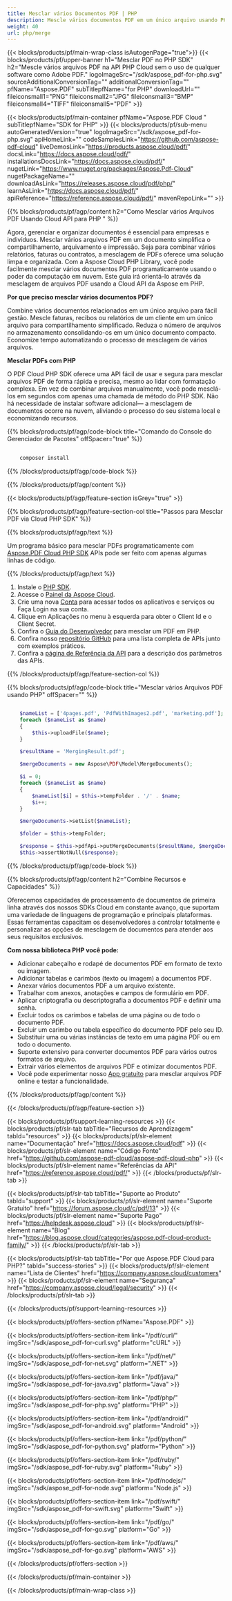 ```yaml
---
title: Mesclar vários Documentos PDF | PHP
description: Mescle vários documentos PDF em um único arquivo usando PHP e Aspose.PDF Cloud SDK.
weight: 40
url: php/merge
---
```


{{< blocks/products/pf/main-wrap-class isAutogenPage="true">}}
{{< blocks/products/pf/upper-banner h1="Mesclar PDF no PHP SDK" h2="Mescle vários arquivos PDF na API PHP Cloud sem o uso de qualquer software como Adobe PDF." logoImageSrc="/sdk/aspose_pdf-for-php.svg" sourceAdditionalConversionTag="" additionalConversionTag="" pfName="Aspose.PDF" subTitlepfName="for PHP" downloadUrl="" fileiconsmall1="PNG" fileiconsmall2="JPG" fileiconsmall3="BMP" fileiconsmall4="TIFF" fileiconsmall5="PDF" >}}

{{< blocks/products/pf/main-container pfName="Aspose.PDF Cloud " subTitlepfName="SDK for PHP" >}}
{{< blocks/products/pf/sub-menu autoGeneratedVersion="true" logoImageSrc="/sdk/aspose_pdf-for-php.svg" apiHomeLink="" codeSamplesLink="https://github.com/aspose-pdf-cloud" liveDemosLink="https://products.aspose.cloud/pdf/" docsLink="https://docs.aspose.cloud/pdf/" installationsDocsLink="https://docs.aspose.cloud/pdf/" nugetLink="https://www.nuget.org/packages/Aspose.Pdf-Cloud" nugetPackageName="" downloadAsLink="https://releases.aspose.cloud/pdf/php/" learnAsLink="https://docs.aspose.cloud/pdf/" apiReference="https://reference.aspose.cloud/pdf/" mavenRepoLink="" >}}

{{% blocks/products/pf/agp/content h2="Como Mesclar vários Arquivos PDF Usando Cloud API para PHP " %}}

Agora, gerenciar e organizar documentos é essencial para empresas e indivíduos. Mesclar vários arquivos PDF em um documento simplifica o compartilhamento, arquivamento e impressão. Seja para combinar vários relatórios, faturas ou contratos, a mesclagem de PDFs oferece uma solução limpa e organizada. Com a Aspose Cloud PHP Library, você pode facilmente mesclar vários documentos PDF programaticamente usando o poder da computação em nuvem. Este guia irá orientá-lo através da mesclagem de arquivos PDF usando a Cloud API da Aspose em PHP.

**Por que preciso mesclar vários documentos PDF?**

Combine vários documentos relacionados em um único arquivo para fácil gestão. Mescle faturas, recibos ou relatórios de um cliente em um único arquivo para compartilhamento simplificado. Reduza o número de arquivos no armazenamento consolidando-os em um único documento compacto. Economize tempo automatizando o processo de mesclagem de vários arquivos.

**Mesclar PDFs com PHP**

O PDF Cloud PHP SDK oferece uma API fácil de usar e segura para mesclar arquivos PDF de forma rápida e precisa, mesmo ao lidar com formatação complexa. Em vez de combinar arquivos manualmente, você pode mesclá-los em segundos com apenas uma chamada de método do PHP SDK. Não há necessidade de instalar software adicional— a mesclagem de documentos ocorre na nuvem, aliviando o processo do seu sistema local e economizando recursos.

{{% blocks/products/pf/agp/code-block title="Comando do Console do Gerenciador de Pacotes" offSpacer="true" %}}

```bash
     
    composer install

```

{{% /blocks/products/pf/agp/code-block %}}

{{% /blocks/products/pf/agp/content %}}

{{< blocks/products/pf/agp/feature-section isGrey="true" >}}

{{% blocks/products/pf/agp/feature-section-col title="Passos para Mesclar PDF via Cloud PHP SDK" %}}

{{% blocks/products/pf/agp/text %}}

Um programa básico para mesclar PDFs programaticamente com
[Aspose.PDF Cloud PHP SDK](https://products.aspose.cloud/pdf/php/)
APIs pode ser feito com apenas algumas linhas de código.

{{% /blocks/products/pf/agp/text %}}

1. Instale o [PHP SDK](https://pypi.org/project/asposepdfcloud/).
1. Acesse o [Painel da Aspose Cloud](https://dashboard.aspose.cloud/).
1. Crie uma nova [Conta](https://docs.aspose.cloud/display/storagecloud/Creating+and+Managing+Account) para acessar todos os aplicativos e serviços ou Faça Login na sua conta.
1. Clique em Aplicações no menu à esquerda para obter o Client Id e o Client Secret.
1. Confira o [Guia do Desenvolvedor](https://docs.aspose.cloud/pdf/merge-multiple-pdf-files/) para mesclar um PDF em PHP.
1. Confira nosso [repositório GitHub](https://github.com/aspose-pdf-cloud/aspose-pdf-cloud-php) para uma lista completa de APIs junto com exemplos práticos.
1. Confira a [página de Referência da API](https://reference.aspose.cloud/pdf/#/Document) para a descrição dos parâmetros das APIs.

{{% /blocks/products/pf/agp/feature-section-col %}}


{{% blocks/products/pf/agp/code-block title="Mesclar vários Arquivos PDF usando PHP" offSpacer="" %}}

```php

	$nameList = ['4pages.pdf', 'PdfWithImages2.pdf', 'marketing.pdf'];
	foreach ($nameList as $name)
	{
		$this->uploadFile($name);
	}

	$resultName = 'MergingResult.pdf';

	$mergeDocuments = new Aspose\PDF\Model\MergeDocuments();

	$i = 0;
	foreach ($nameList as $name)
	{
		$nameList[$i] = $this->tempFolder . '/' . $name;
		$i++;
	}

	$mergeDocuments->setList($nameList);

	$folder = $this->tempFolder;

	$response = $this->pdfApi->putMergeDocuments($resultName, $mergeDocuments, $storage = null, $folder);
	$this->assertNotNull($response);
```

{{% /blocks/products/pf/agp/code-block %}}

{{% blocks/products/pf/agp/content h2="Combine Recursos e Capacidades" %}}

Oferecemos capacidades de processamento de documentos de primeira linha através dos nossos SDKs Cloud em constante avanço, que suportam uma variedade de linguagens de programação e principais plataformas. Essas ferramentas capacitam os desenvolvedores a controlar totalmente e personalizar as opções de mesclagem de documentos para atender aos seus requisitos exclusivos.

**Com nossa biblioteca PHP você pode:**

+ Adicionar cabeçalho e rodapé de documentos PDF em formato de texto ou imagem.
+ Adicionar tabelas e carimbos (texto ou imagem) a documentos PDF.
+ Anexar vários documentos PDF a um arquivo existente.
+ Trabalhar com anexos, anotações e campos de formulário em PDF.
+ Aplicar criptografia ou descriptografia a documentos PDF e definir uma senha.
+ Excluir todos os carimbos e tabelas de uma página ou de todo o documento PDF.
+ Excluir um carimbo ou tabela específico do documento PDF pelo seu ID.
+ Substituir uma ou várias instâncias de texto em uma página PDF ou em todo o documento.
+ Suporte extensivo para converter documentos PDF para vários outros formatos de arquivo.
+ Extrair vários elementos de arquivos PDF e otimizar documentos PDF.
+ Você pode experimentar nosso [App gratuito](https://products.aspose.app/pdf/merger) para mesclar arquivos PDF online e testar a funcionalidade.

{{% /blocks/products/pf/agp/content %}}

{{< /blocks/products/pf/agp/feature-section >}}

{{< blocks/products/pf/support-learning-resources >}}
{{< blocks/products/pf/slr-tab tabTitle="Recursos de Aprendizagem" tabId="resources" >}}
{{< blocks/products/pf/slr-element name="Documentação" href="https://docs.aspose.cloud/pdf" >}}
{{< blocks/products/pf/slr-element name="Código Fonte" href="https://github.com/aspose-pdf-cloud/aspose-pdf-cloud-php" >}}
{{< blocks/products/pf/slr-element name="Referências da API" href="https://reference.aspose.cloud/pdf/" >}}
{{< /blocks/products/pf/slr-tab >}}

{{< blocks/products/pf/slr-tab tabTitle="Suporte ao Produto" tabId="support" >}}
{{< blocks/products/pf/slr-element name="Suporte Gratuito" href="https://forum.aspose.cloud/c/pdf/13" >}}
{{< blocks/products/pf/slr-element name="Suporte Pago" href="https://helpdesk.aspose.cloud" >}}
{{< blocks/products/pf/slr-element name="Blog" href="https://blog.aspose.cloud/categories/aspose.pdf-cloud-product-family/" >}}
{{< /blocks/products/pf/slr-tab >}}

{{< blocks/products/pf/slr-tab tabTitle="Por que Aspose.PDF Cloud para PHP?" tabId="success-stories" >}}
{{< blocks/products/pf/slr-element name="Lista de Clientes" href="https://company.aspose.cloud/customers" >}}
{{< blocks/products/pf/slr-element name="Segurança" href="https://company.aspose.cloud/legal/security" >}}
{{< /blocks/products/pf/slr-tab >}}

{{< /blocks/products/pf/support-learning-resources >}}

{{< blocks/products/pf/offers-section pfName="Aspose.PDF" >}}

{{< blocks/products/pf/offers-section-item link="/pdf/curl/" imgSrc="/sdk/aspose_pdf-for-curl.svg" platform="cURL" >}}

{{< blocks/products/pf/offers-section-item link="/pdf/net/" imgSrc="/sdk/aspose_pdf-for-net.svg" platform=".NET" >}}

{{< blocks/products/pf/offers-section-item link="/pdf/java/" imgSrc="/sdk/aspose_pdf-for-java.svg" platform="Java" >}}

{{< blocks/products/pf/offers-section-item link="/pdf/php/" imgSrc="/sdk/aspose_pdf-for-php.svg" platform="PHP" >}}

{{< blocks/products/pf/offers-section-item link="/pdf/android/" imgSrc="/sdk/aspose_pdf-for-android.svg" platform="Android" >}}

{{< blocks/products/pf/offers-section-item link="/pdf/python/" imgSrc="/sdk/aspose_pdf-for-python.svg" platform="Python" >}}

{{< blocks/products/pf/offers-section-item link="/pdf/ruby/" imgSrc="/sdk/aspose_pdf-for-ruby.svg" platform="Ruby" >}}

{{< blocks/products/pf/offers-section-item link="/pdf/nodejs/" imgSrc="/sdk/aspose_pdf-for-node.svg" platform="Node.js" >}}

{{< blocks/products/pf/offers-section-item link="/pdf/swift/" imgSrc="/sdk/aspose_pdf-for-swift.svg" platform="Swift" >}}

{{< blocks/products/pf/offers-section-item link="/pdf/go/" imgSrc="/sdk/aspose_pdf-for-go.svg" platform="Go" >}}

{{< blocks/products/pf/offers-section-item link="/pdf/aws/" imgSrc="/sdk/aspose_pdf-for-go.svg" platform="AWS" >}}

{{< /blocks/products/pf/offers-section >}}

<!-- aboutfile Ends -->

{{< /blocks/products/pf/main-container >}}

{{< /blocks/products/pf/main-wrap-class >}}
